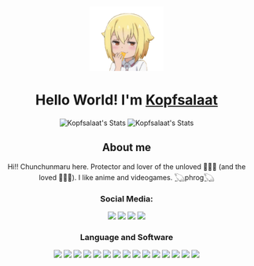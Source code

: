 <div align="center">
    <img src="la nako chikita.png" width="150px"/>
    <h1>
        Hello World! I'm <a href="https://github.com/Kopfsalaat">Kopfsalaat</a>
    </h1>
</div>
<div align="center">
    <img alt="Kopfsalaat's Stats" src="https://github-readme-stats.vercel.app/api?username=Kopfsalaat&count_private=true&theme=dark&hide_border=true&show_icons=true&locale=en" align="center" height="165px"/>
    <img alt="Kopfsalaat's Stats" src="https://github-readme-stats.vercel.app/api/top-langs/?username=Kopfsalaat&hide=html&theme=dark&hide_border=true&layout=compact" align="center" height="165px"/>
</div>
<div align="center">
    <h2>
        About me
    </h2>
    <p>
        Hi!! Chunchunmaru here. Protector and lover of the unloved 🐸🐊🐍 (and the loved 🐶🦆🦊). I like anime and videogames. 𓆏phrog𓆏
    </p>
</div>

<div align="center">
    <h3 align="center">Social Media:</h3>
    <a href="https://www.instagram.com/chunchunmaaru._/?hl=es-la" target="_blank"><img src="https://img.icons8.com/?id=42819&size=2x&color=000000" height="70px"/></a>
    <a href="https://twitter.com/Kopfsalat7" target="_blank"><img src="https://img.icons8.com/?id=104322&size=2x&color=000000" height="70px"/></a>
    <a href="https://www.facebook.com/josefiitahbull.flores" target="_blank"><img src="https://img.icons8.com/?id=42804&size=2x&color=000000" height="70px"/></a>
    <a href="https://www.pinterest.cl/josefitahd/_created" target="_blank"><img src="https://img.icons8.com/?id=43180&size=2x&color=000000" height="70px"/></a>
</div>
<div align="center">
    <h3 align="center">Language and Software</h3>
    <img src="https://img.icons8.com/?id=121111&size=2x&color=000000" height="70px"/>
    <img src="https://img.icons8.com/?id=121464&size=2x&color=000000" height="70px"/>
    <img src="https://img.icons8.com/?id=46630&size=2x&color=000000" height="70px"/>
    <img src="https://img.icons8.com/?id=46605&size=2x&color=000000" height="70px"/>
    <img src="https://img.icons8.com/?id=107497&size=2x&color=000000" height="70px"/>
    <img src="https://img.icons8.com/?id=gYCTehfTlYk5&size=2x&color=000000" height="70px"/>
    <img src="https://img.icons8.com/?id=121463&size=2x&color=000000" height="70px"/>
    <img src="https://img.icons8.com/?id=46565&size=2x&color=000000" height="70px"/>
    <img src="https://img.icons8.com/?id=035lX6KoNhZf&size=2x&color=000000" height="70px"/>
    <img src="https://img.icons8.com/?id=42931&size=2x&color=000000" height="70px"/>
    <img src="https://img.icons8.com/?id=46979&size=2x&color=000000" height="70px"/>
    <img src="https://img.icons8.com/?id=42965&size=2x&color=000000" height="70px"/>
    <img src="https://img.icons8.com/?id=cjkjgEA3dnHx&size=2x&color=000000" height="70px"/>
    <img src="https://img.icons8.com/?id=42874&size=2x&color=000000" height="70px"/>
    <img src="https://img.icons8.com/?id=0ioabcvZG78O&size=2x&color=000000" height="70px"/>
</div>
